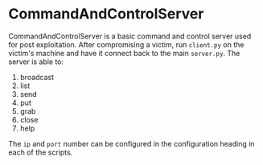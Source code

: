 # CommandAndControlServer
CommandAndControlServer is a basic command and control server used for post exploitation. After compromising a victim, run `client.py` on the victim's machine and have it connect back to the main `server.py`. The server is able to:
1. broadcast <cmd here>
2. list
3. send <ip> <cmd here>
4. put <filename> <ip>
5. grab <filename> <ip>
6. close <ip>
7. help

The `ip` and `port` number can be configured in the configuration heading in each of the scripts. 
